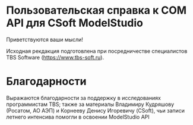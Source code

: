 # Пользовательская справка к COM API для CSoft ModelStudio

Приветствуются ваши мысли!

Исходная рекдакция подготовлена при посредничестве специалистов TBS Software (https://www.tbs-soft.ru).

# Благодарности 
Выражаются благодарности за поддержку в исследованиях программистам TBS; также за материалы Владимиру Кудряшову (Росатом, АО АЭП) и Корнееву Денису Игоревичу (CSoft), чьи записи летнего интенсива помогли в освоении ModelStudio API
